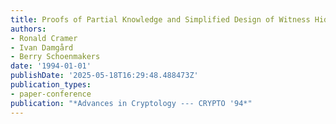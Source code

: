 ```yaml
---
title: Proofs of Partial Knowledge and Simplified Design of Witness Hiding Protocols
authors:
- Ronald Cramer
- Ivan Damgård
- Berry Schoenmakers
date: '1994-01-01'
publishDate: '2025-05-18T16:29:48.488473Z'
publication_types:
- paper-conference
publication: "*Advances in Cryptology --- CRYPTO '94*"
---
```

